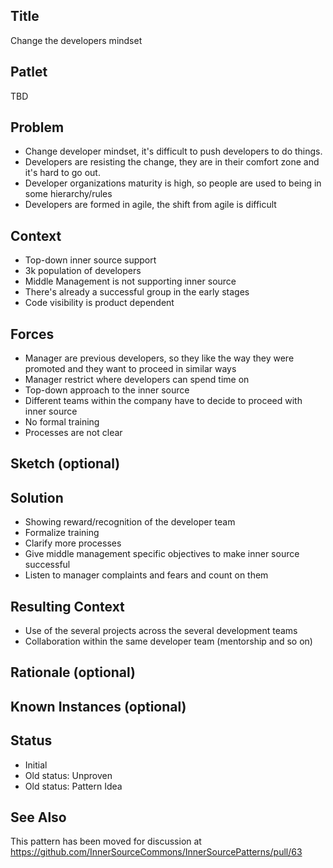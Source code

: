 ## Title

Change the developers mindset

## Patlet

TBD

## Problem  

- Change developer mindset, it's difficult to push developers to do things.
- Developers are resisting the change, they are in their comfort zone and it's hard to go out.
- Developer organizations maturity is high, so people are used to being in some hierarchy/rules
- Developers are formed in agile, the shift from agile is difficult

## Context

- Top-down inner source support
- 3k population of developers
- Middle Management  is not supporting inner source
- There's already a successful group in the early stages
- Code visibility is product dependent

## Forces  

- Manager are previous developers, so they like the way they were promoted and they want to proceed in similar ways
- Manager restrict where developers can spend time on
- Top-down approach to the inner source
- Different teams within the company have to decide to proceed with inner source
- No formal training
- Processes are not clear

## Sketch (optional)

## Solution  

- Showing reward/recognition of the developer team
- Formalize training
- Clarify more processes
- Give middle management specific objectives to make inner source successful
- Listen to manager complaints and fears and count on them

## Resulting Context

- Use of the several projects across the several development teams
- Collaboration within the same developer team (mentorship and so on)

## Rationale (optional)

## Known Instances (optional)

## Status

- Initial
- Old status: Unproven
- Old status: Pattern Idea

## See Also

This pattern has been moved for discussion at
https://github.com/InnerSourceCommons/InnerSourcePatterns/pull/63
